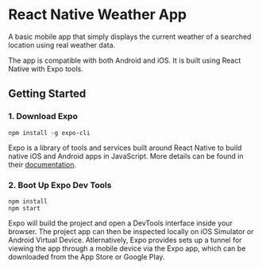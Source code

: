 # React Native Weather App

A basic mobile app that simply displays the current weather of a searched location using real weather data. 

The app is compatible with both Android and iOS. It is built using React Native with Expo tools. 


## Getting Started

### 1. Download Expo
```
npm install -g expo-cli
```

Expo is a library of tools and services built around React Native to build native iOS and Android apps in JavaScript. More details can be found in their [documentation](https://docs.expo.io/).

### 2. Boot Up Expo Dev Tools
```
npm install
npm start
```

Expo will build the project and open a DevTools interface inside your browser. The project app can then be inspected locally on iOS Simulator or Android Virtual Device. Atlernatively, Expo provides sets up a tunnel for viewing the app through a mobile device via the Expo app, which can be downloaded from the App Store or Google Play.

